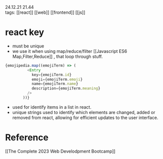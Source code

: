 24.12.21  21.44  
tags: [[react]] [[web]] [[frontend]] [[js]]


# react key
- must be unique
- we use it when using map/reduce/filter [[Javascript ES6 Map,Filter,Reduce]] , that loop through stuff.
```js
{emojipedia.map((emojiTerm) => (
          <Entry
            key={emojiTerm.id}
            emoji={emojiTerm.emoji}
            name={emojiTerm.name}
            description={emojiTerm.meaning}
          />
        ))}
```

- used for identify items in a list in react.
- unique strings used to identify which elements are changed, added or removed from react, allowing for efficient updates to the user interface.

# Reference
[[The Complete 2023 Web Develodpment Bootcamp]]
